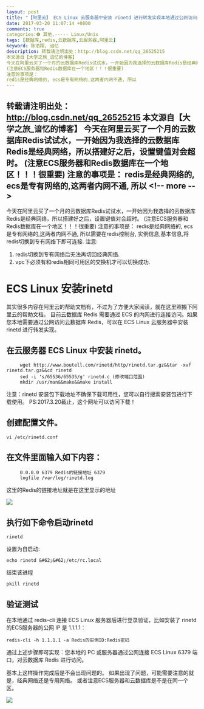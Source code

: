 ```yaml
---
layout: post
title: "【阿里云】 ECS Linux 云服务器中安装 rinetd 进行转发实现本地通过公网访问云数据库 Redis"
date: 2017-03-20 11:07:14 +0800
comments: true
categories:❻ 其他,----- Linux/Unix
tags: [数据库,redis,云数据库,云服务器,阿里云]
keyword: 陈浩翔, 谙忆
description: 转载请注明出处：http://blog.csdn.net/qq_26525215
本文源自【大学之旅_谙忆的博客】
今天在阿里云买了一个月的云数据库Redis试试水，一开始因为我选择的云数据库Redis是经典网络，所以搭建好之后，设置键值对会超时。 
(注意ECS服务器和Redis数据库在一个地区！！！很重要) 
注意的事项是： 
redis是经典网络的, ecs是专有网络的,这两者内网不通, 所以 
---
```



转载请注明出处：http://blog.csdn.net/qq_26525215
本文源自【大学之旅_谙忆的博客】
今天在阿里云买了一个月的云数据库Redis试试水，一开始因为我选择的云数据库Redis是经典网络，所以搭建好之后，设置键值对会超时。 
(注意ECS服务器和Redis数据库在一个地区！！！很重要) 
注意的事项是： 
redis是经典网络的, ecs是专有网络的,这两者内网不通, 所以
&#60;!-- more --&#62;
----------



今天在阿里云买了一个月的云数据库Redis试试水，一开始因为我选择的云数据库Redis是经典网络，所以搭建好之后，设置键值对会超时。
(注意ECS服务器和Redis数据库在一个地区！！！很重要)
注意的事项是：
redis是经典网络的, ecs是专有网络的,这两者内网不通, 所以需要在redis控制台, 实例信息,基本信息,将redis切换到专有网络下即可连接. 
注意: 
1. redis切换到专有网络后无法再切回经典网络. 
2. vpc下必须有和redis相同可用区的交换机才可以切换成功. 

# ECS Linux 安装rinetd 

其实很多内容在阿里云的帮助文档有，不过为了方便大家阅读，就在这里照搬下阿里云的帮助文档。
目前云数据库 Redis 需要通过 ECS 的内网进行连接访问。如果您本地需要通过公网访问云数据库 Redis，可以在 ECS Linux 云服务器中安装 rinetd 进行转发实现。

## 在云服务器 ECS Linux 中安装 rinetd。

```shell
     wget http://www.boutell.com/rinetd/http/rinetd.tar.gz&&tar -xvf rinetd.tar.gz&&cd rinetd
     sed -i 's/65536/65535/g' rinetd.c (修改端口范围)
     mkdir /usr/man&&make&&make install
```
注意：rinetd 安装包下载地址不确保下载可用性，您可以自行搜索安装包进行下载使用。
PS:2017.3.20截止，这个网址可以访问下载！

## 创建配置文件。

```shell
vi /etc/rinetd.conf
```

## 在文件里面输入如下内容：

```shell
     0.0.0.0 6379 Redis的链接地址 6379
     logfile /var/log/rinetd.log
```
这里的Redis的链接地址就是在这里显示的地址

![](http://img.blog.csdn.net/20170320230230700?watermark/2/text/aHR0cDovL2Jsb2cuY3Nkbi5uZXQvcXFfMjY1MjUyMTU=/font/5a6L5L2T/fontsize/400/fill/I0JBQkFCMA==/dissolve/70/gravity/SouthEast)

## 执行如下命令启动rinetd

```shell
rinetd
```

设置为自启动:

```shell
echo rinetd &#62;&#62;/etc/rc.local
```

结束该进程

```shell
pkill rinetd
```

## 验证测试

在本地通过 redis-cli 连接 ECS Linux 服务器后进行登录验证，比如安装了 rinetd 的ECS服务器的公网 IP 是 1.1.1.1：
```shell
redis-cli -h 1.1.1.1 -a Redis的实例ID:Redis密码
```
通过上述步骤即可实现：您本地的 PC 或服务器通过公网连接 ECS Linux 6379 端口，对云数据库 Redis 进行访问。

基本上这样操作完成后是不会出现问题的。
如果出现了问题，可能需要注意的就是，经典网络还是专用网络。
或者注意ECS服务器和云数据库是不是在同一个区。

![](http://img.blog.csdn.net/20170320230606070?watermark/2/text/aHR0cDovL2Jsb2cuY3Nkbi5uZXQvcXFfMjY1MjUyMTU=/font/5a6L5L2T/fontsize/400/fill/I0JBQkFCMA==/dissolve/70/gravity/SouthEast)
